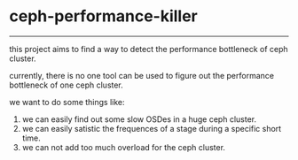 # ceph-performance-killer
---
this project aims to find a way to detect the performance bottleneck of ceph cluster.

currently, there is no one tool can be used to figure out the performance bottleneck of one ceph cluster.

we want to do some things like:
1. we can easily find out some slow OSDes in a huge ceph cluster.
2. we can easily satistic the frequences of a stage during a specific short time.
3. we can not add too much overload for the ceph cluster.  

